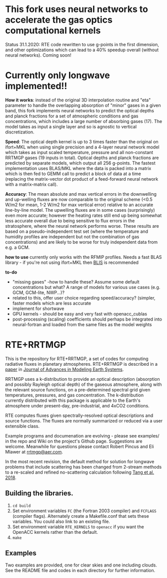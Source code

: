 # This fork uses neural networks to accelerate the gas optics computational kernels
Status 31.1.2020: RTE code rewritten to use g-points in the first dimension, and other optimizations which can lead to a 40% speedup overall (without neural networks). Coming soon!

# Currently only longwave implemented!!

**How it works**: instead of the original 3D interpolation routine and "eta" parameter to handle the overlapping absorption of "minor" gases in a given band, this fork implements neural networks to predict the optical depths and planck fractions for a set of atmospheric conditions and gas concentrations, which includes a large number of absorbing gases (17). The model takes as input a single layer and so is agnostic to vertical discretization.  

**Speed**: The optical depth kernel is up to 3 times faster than the original on ifort+MKL when using single precision and a 4-layer neural network model which takes as input scaled temperature, pressure and all non-constant RRTMGP gases (19 inputs in total). Optical depths and planck fractions are predicted by separate models, which output all 256 g-points. The fastest implementation uses BLAS/MKL where the data is packed into a matrix which is then fed to GEMM call to predict a block of data at a time (replacing the matrix-vector dot product of a feed-forward neural network with a matrix-matrix call).

**Accuracy**: The mean absolute and max vertical errors in the downwelling and up-welling fluxes are now comparable to the original scheme (<0.5 W/m2 for mean, 1-2 W/m2 for max vertical error) relative to an accurate line-by-line model. The upwelling fluxes are in some cases (surprisingly) even more accurate; however the heating rates still end up being somewhat less accurate overall due to being sensitive to flux errors in the stratosphere, where the neural network performs worse. These results are based on a pseudo-independent test set (where the temperature and humidity profiles are independent but not  the combination of gas concentrations) and are likely to be worse for truly independent data from e.g. a GCM.

**how to use** 
currently only works with the RFMIP profiles. Needs a fast BLAS library - if you're not using ifort+MKL then [BLIS](https://github.com/flame/blis) is recommended

**to-do**
- "missing gases" -how to handle these? Assume some default concentrations but what? A range of models for various use cases (e.g. GCM, GCM-lite, NWP...)?
- related to this, offer user choice regarding speed/accuracy? (simpler, faster models which are less accurate
- implement for shortwave
- GPU kernels - should be easy and very fast with openacc_cublas
- post-processing (scaling) coefficients should perhaps be integrated into neural-fortran and loaded from the same files as the model weights


# RTE+RRTMGP

This is the repository for RTE+RRTMGP, a set of codes for computing radiative fluxes in planetary atmospheres. RTE+RRTMGP is described in a [paper](https://doi.org/10.1029/2019MS001621) in [Journal of Advances in Modeling Earth Systems](http://james.agu.org).

RRTMGP uses a k-distribution to provide an optical description (absorption and possibly Rayleigh optical depth) of the gaseous atmosphere, along with the relevant source functions, on a pre-determined spectral grid given temperatures, pressures, and gas concentration. The k-distribution currently distributed with this package is applicable to the Earth's atmosphere under present-day, pre-industrial, and 4xCO2 conditions.

RTE computes fluxes given spectrally-resolved optical descriptions and source functions. The fluxes are normally summarized or reduced via a user extensible class.

Example programs and documenation are evolving - please see examples/ in the repo and Wiki on the project's Github page. Suggestions are welcome. Meanwhile for questions please contact Robert Pincus and Eli Mlawer at rrtmgp@aer.com.

In the most recent revision, the default method for solution for longwave problems that include scattering has been changed from 2-stream methods to a re-scaled and refined no-scattering calculation following [Tang et al. 2018](https://doi.org/10.1175/JAS-D-18-0014.1).

## Building the libraries.

1. `cd build`
2. Set environment variables `FC` (the Fortran 2003 compiler) and `FCFLAGS` (compiler flags). Alternately create a Makefile.conf that sets these variables. You could also link to an existing file.
3. Set environment variable `RTE_KERNELS` to `openacc` if you want the OpenACC kernels rather than the default.
4. `make`

## Examples

Two examples are provided, one for clear skies and one including clouds. See the README file and codes in each directory for further information.
